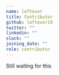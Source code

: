 ```yaml
---
name: leftover
title: Contributor
github: leftover19
twitter: ""
linkedin: ""
slack: ""
joining_date: ""
role: contributor
---
```


Still waiting for this
